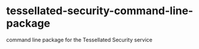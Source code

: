 # tessellated-security-command-line-package
command line package for the Tessellated Security service

